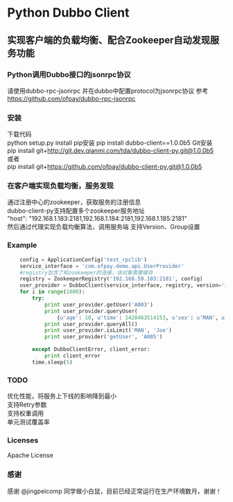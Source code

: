 Python Dubbo Client
=====================================  
实现客户端的负载均衡、配合Zookeeper自动发现服务功能
-------------------------------------


### Python调用Dubbo接口的jsonrpc协议  
请使用dubbo-rpc-jsonrpc 并在dubbo中配置protocol为jsonrpc协议
参考 https://github.com/ofpay/dubbo-rpc-jsonrpc

### 安装
下载代码   
python setup.py install
pip安装
pip install dubbo-client==1.0.0b5
Git安装   
pip install git+http://git.dev.qianmi.com/tda/dubbo-client-py.git@1.0.0b5   
或者   
pip install git+https://github.com/ofpay/dubbo-client-py.git@1.0.0b5

### 在客户端实现负载均衡，服务发现  
通过注册中心的zookeeper，获取服务的注册信息   
dubbo-client-py支持配置多个zookeeper服务地址   
"host": "192.168.1.183:2181,192.168.1.184:2181,192.168.1.185:2181"   
然后通过代理实现负载均衡算法，调用服务端
支持Version、Group设置

### Example
```python   
    config = ApplicationConfig('test_rpclib')
    service_interface = 'com.ofpay.demo.api.UserProvider'
    #registry包含了和zookeeper的连接，该对象需要缓存
    registry = ZookeeperRegistry('192.168.59.103:2181', config)
    user_provider = DubboClient(service_interface, registry, version='1.0')
    for i in range(1000):
        try:
            print user_provider.getUser('A003')
            print user_provider.queryUser(
                {u'age': 18, u'time': 1428463514153, u'sex': u'MAN', u'id': u'A003', u'name': u'zhangsan'})
            print user_provider.queryAll()
            print user_provider.isLimit('MAN', 'Joe')
            print user_provider('getUser', 'A005')

        except DubboClientError, client_error:
            print client_error
        time.sleep(5)
```

### TODO
优化性能，将服务上下线的影响降到最小  
支持Retry参数    
支持权重调用    
单元测试覆盖率

### Licenses
Apache License

### 感谢
感谢 @jingpeicomp 同学做小白鼠，目前已经正常运行在生产环境数月，谢谢！   
